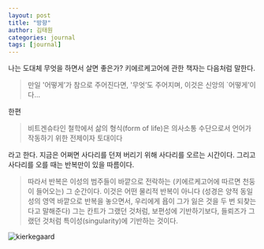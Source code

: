 ```yaml
---
layout: post
title: "방향"
author: 김태원
categories: journal
tags: [journal]
---
```


나는 도대체 무엇을 하면서 살면 좋은가?
키에르케고어에 관한 책자는 다음처럼 말한다.
> 만일 '어떻게’가 참으로 주어진다면, '무엇’도 주어지며, 이것은 신앙의 `어떻게’이다…

한편
> 비트겐슈타인 철학에서 삶의 형식(form of life)은 의사소통 수단으로서 언어가 작동하기 위한 전제이자 토대이다

라고 한다.
지금은 어쩌면 사다리를 던져 버리기 위해 사다리를 오르는 시간이다.
그리고 사다리를 오를 때는 반복만이 있을 따름이다.
> 따라서 반복은 이성의 범주들이 바깥으로 전락하는 (키에르케고어에 따르면 천둥이 들어오는) 그 순간이다. 이것은 어떤 물리적 반복이 아니다 (성경은 양적 동일성의 영역 바깥으로 반복을 놓으면서, 우리에게 욥이 그가 잃은 것을 두 번 되찾는다고 말해준다) 그는 칸트가 그랬던 것처럼, 보편성에 기반하기보다, 들뢰즈가 그랬던 것처럼 특이성(singularity)에 기반하는 것이다.

![kierkegaard](https://relevantmagazine.com/wp-content/uploads/2017/06/Kierkegaard.jpg)

